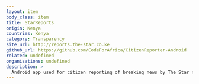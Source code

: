 ```yaml
---
layout: item
body_class: item
title: StarReports
origin: Kenya
countries: Kenya
category: Transparency
site_url: http://reports.the-star.co.ke
github_url: https://github.com/CodeForAfrica/CitizenReporter-Android
related: undefined
organisations: undefined
description: >
  Android app used for citizen reporting of breaking news by The Star newspaper
---
```

